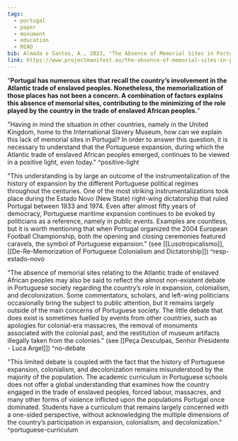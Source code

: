 ```yaml
---
tags:
  - portugal
  - paper
  - monument
  - education
  - READ
bib: Almada e Santos, A., 2023, "The Absence of Memorial Sites in Portugal", Project Manifest, April 13, 2023, https://www.projectmanifest.eu/the-absence-of-memorial-sites-in-portugal-en-fr/
link: https://www.projectmanifest.eu/the-absence-of-memorial-sites-in-portugal-en-fr/
---
```

"**Portugal has numerous sites that recall the country’s involvement in the Atlantic trade of enslaved peoples. Nonetheless, the memorialization of those places has not been a concern. A combination of factors explains this absence of memorial sites, contributing to the minimizing of the role played by the country in the trade of enslaved African peoples.**"

"Having in mind the situation in other countries, namely in the United Kingdom, home to the International Slavery Museum, how can we explain this lack of memorial sites in Portugal? In order to answer this question, it is necessary to understand that the Portuguese expansion, during which the Atlantic trade of enslaved African peoples emerged, continues to be viewed in a positive light, even today." ^positive-light

"This understanding is by large an outcome of the instrumentalization of the history of expansion by the different Portuguese political regimes throughout the centuries. One of the most striking instrumentalizations took place during the Estado Novo (New State) right-wing dictatorship that ruled Portugal between 1933 and 1974. Even after almost fifty years of democracy, Portuguese maritime expansion continues to be evoked by politicians as a reference, namely in public events. Examples are countless, but it is worth mentioning that when Portugal organized the 2004 European Football Championship, both the opening and closing ceremonies featured caravels, the symbol of Portuguese expansion." (see [[Lusotropicalismo]], [[De-Re-Memorization of Portuguese Colonialism and Dictatorship]]) ^resp-estado-novo

"The absence of memorial sites relating to the Atlantic trade of enslaved African peoples may also be said to reflect the almost non-existent debate in Portuguese society regarding the country’s role in expansion, colonialism, and decolonization. Some commentators, scholars, and left-wing politicians occasionally bring the subject to public attention, but it remains largely outside of the main concerns of Portuguese society. The little debate that does exist is sometimes fuelled by events from other countries, such as apologies for colonial-era massacres, the removal of monuments associated with the colonial past, and the restitution of museum artifacts illegally taken from the colonies." (see [[Peça Desculpas, Senhor Presidente - Luca Argel]]) ^no-debate

"This limited debate is coupled with the fact that the history of Portuguese expansion, colonialism, and decolonization remains misunderstood by the majority of the population. The academic curriculum in Portuguese schools does not offer a global understanding that examines how the country engaged in the trade of enslaved peoples, forced labour, massacres, and many other forms of violence inflicted upon the populations Portugal once dominated. Students have a curriculum that remains largely concerned with a one-sided perspective, without acknowledging the multiple dimensions of the country’s participation in expansion, colonialism, and decolonization." ^portuguese-curriculum

